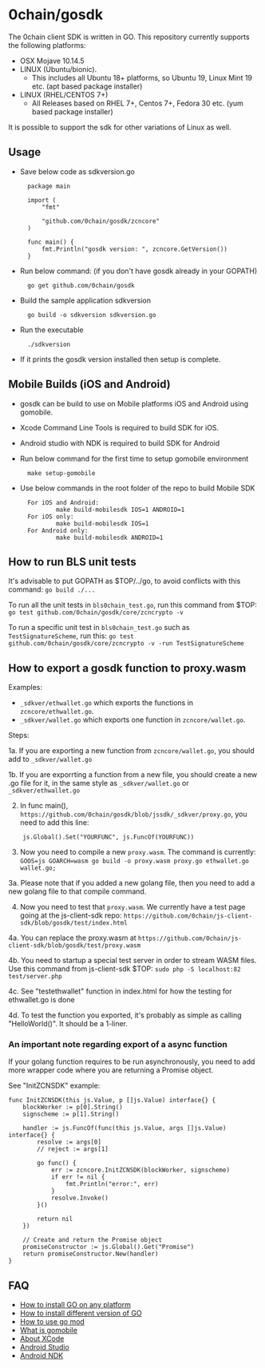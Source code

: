 # 0chain/gosdk
The 0chain client SDK is written in GO.
This repository currently supports the following platforms:
- OSX Mojave 10.14.5
- LINUX (Ubuntu/bionic).
  - This includes all Ubuntu 18+ platforms, so Ubuntu 19, Linux Mint 19 etc. (apt based package installer)
- LINUX (RHEL/CENTOS 7+)
  - All Releases based on RHEL 7+, Centos 7+, Fedora 30 etc. (yum based package installer)

It is possible to support the sdk for other variations of Linux as well.

## Usage
- Save below code as sdkversion.go

        package main

        import (
            "fmt"

            "github.com/0chain/gosdk/zcncore"
        )

        func main() {
            fmt.Println("gosdk version: ", zcncore.GetVersion())
        }

- Run below command: (if you don't have gosdk already in your GOPATH)

        go get github.com/0chain/gosdk
- Build the sample application sdkversion

        go build -o sdkversion sdkversion.go
- Run the executable

        ./sdkversion
- If it prints the gosdk version installed then setup is complete.


## Mobile Builds (iOS and Android) ##
- gosdk can be build to use on Mobile platforms iOS and Android using gomobile.
- Xcode Command Line Tools is required to build SDK for iOS.
- Android studio with NDK is required to build SDK for Android
- Run below command for the first time to setup gomobile environment

        make setup-gomobile

- Use below commands in the root folder of the repo to build Mobile SDK

        For iOS and Android:
                make build-mobilesdk IOS=1 ANDROID=1
        For iOS only:
                make build-mobilesdk IOS=1
        For Android only:
                make build-mobilesdk ANDROID=1

## How to run BLS unit tests ##

It's advisable to put GOPATH as $TOP/../go, to avoid conflicts with this command: `go build ./...`

To run all the unit tests in `bls0chain_test.go`, run this command from $TOP: `go test github.com/0chain/gosdk/core/zcncrypto -v`

To run a specific unit test in `bls0chain_test.go` such as `TestSignatureScheme`, run this: `go test github.com/0chain/gosdk/core/zcncrypto -v -run TestSignatureScheme`

## How to export a gosdk function to proxy.wasm ##

Examples:
* `_sdkver/ethwallet.go` which exports the functions in `zcncore/ethwallet.go`.
* `_sdkver/wallet.go` which exports one function in `zcncore/wallet.go`.

Steps:

1a. If you are exporting a new function from `zcncore/wallet.go`, you should add to `_sdkver/wallet.go`

1b. If you are exporrting a function from a new file, you should create a new .go file for it, in the same style as `_sdkver/wallet.go` or `_sdkver/ethwallet.go`

2. In func main(), `https://github.com/0chain/gosdk/blob/jssdk/_sdkver/proxy.go`, you need to add this line:

```
	js.Global().Set("YOURFUNC", js.FuncOf(YOURFUNC))
```

3. Now you need to compile a new `proxy.wasm`. The command is currently: `GOOS=js GOARCH=wasm go build -o proxy.wasm proxy.go ethwallet.go wallet.go;`

3a. Please note that if you added a new golang file, then you need to add a new golang file to that compile command.

4. Now you need to test that `proxy.wasm`. We currently have a test page going at the js-client-sdk repo: `https://github.com/0chain/js-client-sdk/blob/gosdk/test/index.html`

4a. You can replace the proxy.wasm at `https://github.com/0chain/js-client-sdk/blob/gosdk/test/proxy.wasm`

4b. You need to startup a special test server in order to stream WASM files. Use this command from js-client-sdk $TOP: `sudo php -S localhost:82 test/server.php`

4c. See "testethwallet" function in index.html for how the testing for ethwallet.go is done

4d. To test the function you exported, it's probably as simple as calling "HelloWorld()". It should be a 1-liner.

### An important note regarding export of a async function

If your golang function requires to be run asynchronously, you need to add more wrapper code where you are returning a Promise object.

See "InitZCNSDK" example:

```
func InitZCNSDK(this js.Value, p []js.Value) interface{} {
	blockWorker := p[0].String()
	signscheme := p[1].String()

	handler := js.FuncOf(func(this js.Value, args []js.Value) interface{} {
		resolve := args[0]
		// reject := args[1]

		go func() {
			err := zcncore.InitZCNSDK(blockWorker, signscheme)
			if err != nil {
				fmt.Println("error:", err)
			}
			resolve.Invoke()
		}()

		return nil
	})

	// Create and return the Promise object
	promiseConstructor := js.Global().Get("Promise")
	return promiseConstructor.New(handler)
}
```


## FAQ ##

- [How to install GO on any platform](https://golang.org/doc/install)
- [How to install different version of GO](https://golang.org/doc/install#extra_versions)
- [How to use go mod](https://blog.golang.org/using-go-modules)
- [What is gomobile](https://godoc.org/golang.org/x/mobile/cmd/gomobile)
- [About XCode](https://developer.apple.com/xcode/)
- [Android Studio](https://developer.android.com/studio)
- [Android NDK](https://developer.android.com/ndk/)
